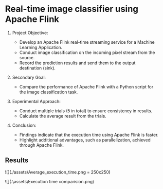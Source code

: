 # Real-time image classifier using Apache Flink

1. Project Objective:
    - Develop an Apache Flink real-time streaming service for a Machine Learning Application.
    - Conduct image classification on the incoming pixel stream from the source.
    - Record the prediction results and send them to the output destination (sink).

2. Secondary Goal:
    - Compare the performance of Apache Flink with a Python script for the image classification task.

3. Experimental Approach:
    - Conduct multiple trials (5 in total) to ensure consistency in results.
    - Calculate the average result from the trials.

4. Conclusion:
    - Findings indicate that the execution time using Apache Flink is faster.
    - Highlight additional advantages, such as parallelization, achieved through Apache Flink.


## Results

![](./assets/Average_execution_time.png = 250x250)

![](.\assets\Execution time comparision.png)
